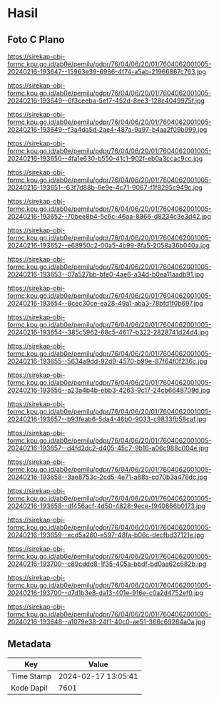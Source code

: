 # Hasil

## Foto C Plano

https://sirekap-obj-formc.kpu.go.id/ab0e/pemilu/pdpr/76/04/06/20/01/7604062001005-20240216-193647--15963e39-6986-4f74-a5ab-21966867c763.jpg

https://sirekap-obj-formc.kpu.go.id/ab0e/pemilu/pdpr/76/04/06/20/01/7604062001005-20240216-193649--6f3ceeba-5ef7-452d-8ee3-128c4049975f.jpg

https://sirekap-obj-formc.kpu.go.id/ab0e/pemilu/pdpr/76/04/06/20/01/7604062001005-20240216-193649--f3a4da5d-2ae4-487a-9a97-b4aa2f09b999.jpg

https://sirekap-obj-formc.kpu.go.id/ab0e/pemilu/pdpr/76/04/06/20/01/7604062001005-20240216-193650--4fa1e630-b550-41c1-902f-eb0a3ccac9cc.jpg

https://sirekap-obj-formc.kpu.go.id/ab0e/pemilu/pdpr/76/04/06/20/01/7604062001005-20240216-193651--63f7d88b-6e9e-4c71-9067-f1f8295c949c.jpg

https://sirekap-obj-formc.kpu.go.id/ab0e/pemilu/pdpr/76/04/06/20/01/7604062001005-20240216-193652--70bee8b4-5c6c-46aa-8866-d8234c3e3d42.jpg

https://sirekap-obj-formc.kpu.go.id/ab0e/pemilu/pdpr/76/04/06/20/01/7604062001005-20240216-193652--e68950c2-00a5-4b99-8fa5-2058a36b040a.jpg

https://sirekap-obj-formc.kpu.go.id/ab0e/pemilu/pdpr/76/04/06/20/01/7604062001005-20240216-193653--07a527bb-bfe0-4ae6-a34d-b0ea11aadb91.jpg

https://sirekap-obj-formc.kpu.go.id/ab0e/pemilu/pdpr/76/04/06/20/01/7604062001005-20240216-193654--8cec30ce-ea28-49a1-aba3-78bfd1f0b697.jpg

https://sirekap-obj-formc.kpu.go.id/ab0e/pemilu/pdpr/76/04/06/20/01/7604062001005-20240216-193654--385c5962-68c5-4617-b322-2828741d24d4.jpg

https://sirekap-obj-formc.kpu.go.id/ab0e/pemilu/pdpr/76/04/06/20/01/7604062001005-20240216-193655--5634a9dd-92d9-4570-b99e-87f64f0f236c.jpg

https://sirekap-obj-formc.kpu.go.id/ab0e/pemilu/pdpr/76/04/06/20/01/7604062001005-20240216-193656--a23a4b4b-ebb3-4263-9c17-24cb6648709d.jpg

https://sirekap-obj-formc.kpu.go.id/ab0e/pemilu/pdpr/76/04/06/20/01/7604062001005-20240216-193657--b93feab6-5da4-46b0-9033-c9833fb58caf.jpg

https://sirekap-obj-formc.kpu.go.id/ab0e/pemilu/pdpr/76/04/06/20/01/7604062001005-20240216-193657--d4fd2dc2-d405-45c7-9b16-a06c988c004e.jpg

https://sirekap-obj-formc.kpu.go.id/ab0e/pemilu/pdpr/76/04/06/20/01/7604062001005-20240216-193658--3ae8753c-2cd5-4e71-a88a-cd70b3a478dc.jpg

https://sirekap-obj-formc.kpu.go.id/ab0e/pemilu/pdpr/76/04/06/20/01/7604062001005-20240216-193658--df456acf-4d50-4828-9ece-f940866b0173.jpg

https://sirekap-obj-formc.kpu.go.id/ab0e/pemilu/pdpr/76/04/06/20/01/7604062001005-20240216-193659--ecd5a260-e597-48fa-b06c-decfbd37121e.jpg

https://sirekap-obj-formc.kpu.go.id/ab0e/pemilu/pdpr/76/04/06/20/01/7604062001005-20240216-193700--c89cddd8-1f35-405a-bbdf-bd0aa62c682b.jpg

https://sirekap-obj-formc.kpu.go.id/ab0e/pemilu/pdpr/76/04/06/20/01/7604062001005-20240216-193700--d7d1b3e8-da13-401e-916e-c0a2d4752ef0.jpg

https://sirekap-obj-formc.kpu.go.id/ab0e/pemilu/pdpr/76/04/06/20/01/7604062001005-20240216-193648--a1079e38-24f1-40c0-ae51-366c69264a0a.jpg


## Metadata

| Key        | Value               |
| ---------- | ------------------- |
| Time Stamp | 2024-02-17 13:05:41 |
| Kode Dapil | 7601                |



